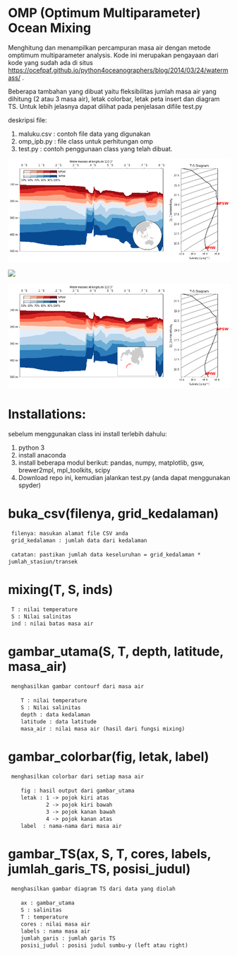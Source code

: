 # OMP (Optimum Multiparameter) Ocean Mixing
Menghitung dan menampilkan percampuran masa air dengan metode omptimum multiparameter analysis. Kode ini merupakan pengayaan dari kode yang sudah ada di situs  https://ocefpaf.github.io/python4oceanographers/blog/2014/03/24/watermass/ .

Beberapa tambahan yang dibuat yaitu fleksibilitas jumlah masa air yang dihitung (2 atau 3 masa air), letak colorbar, letak peta insert dan diagram TS. Untuk lebih jelasnya dapat dilihat pada penjelasan difile test.py

deskripsi file:
1. maluku.csv : contoh file data yang digunakan
2. omp_ipb.py : file class untuk perhitungan omp
3. test.py    : contoh penggunaan class yang telah dibuat.

![](https://github.com/iqbal-ipb/OMP-Ocean-Mixing/blob/master/globe_map.png)

![](https://github.com/iqbalipb/OMP-Ocean-Mixing/blob/master/omp_maluku.png)

![](https://github.com/iqbal-ipb/OMP-Ocean-Mixing/blob/master/Sulawesi_North.png)

# Installations:
sebelum menggunakan class ini install terlebih dahulu:
1. python 3
2. install anaconda
3. install beberapa modul berikut: pandas, numpy, matplotlib, gsw, brewer2mpl, mpl_toolkits, scipy
4. Download repo ini, kemudian jalankan test.py (anda dapat menggunakan spyder)

  # buka_csv(filenya, grid_kedalaman)
 
     filenya: masukan alamat file CSV anda
     grid_kedalaman : jumlah data dari kedalaman
     
     catatan: pastikan jumlah data keseluruhan = grid_kedalaman * jumlah_stasiun/transek
 
   # mixing(T, S, inds)
   
     T : nilai temperature
     S : Nilai salinitas
     ind : nilai batas masa air
     
   # gambar_utama(S, T, depth, latitude, masa_air)
     menghasilkan gambar contourf dari masa air
     
        T : nilai temperature
        S : Nilai salinitas
        depth : data kedalaman
        latitude : data latitude
        masa_air : nilai masa air (hasil dari fungsi mixing)
       
       
   # gambar_colorbar(fig, letak, label)
     menghasilkan colorbar dari setiap masa air
     
        fig : hasil output dari gambar_utama
        letak : 1 -> pojok kiri atas
                2 -> pojok kiri bawah
                3 -> pojok kanan bawah
                4 -> pojok kanan atas
        label  : nama-nama dari masa air
        
   # gambar_TS(ax, S, T, cores, labels, jumlah_garis_TS, posisi_judul)
     menghasilkan gambar diagram TS dari data yang diolah
     
        ax : gambar_utama
        S : salinitas
        T : temperature
        cores : nilai masa air
        labels : nama masa air
        jumlah_garis : jumlah garis TS
        posisi_judul : posisi judul sumbu-y (left atau right)
    
    
